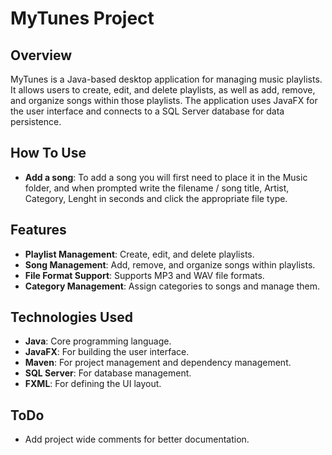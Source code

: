 # MyTunes Project

## Overview
MyTunes is a Java-based desktop application for managing music playlists. It allows users to create, edit, and delete playlists, as well as add, remove, and organize songs within those playlists. The application uses JavaFX for the user interface and connects to a SQL Server database for data persistence.

## How To Use
- **Add a song**: To add a song you will first need to place it in the Music folder, and when prompted write the filename / song title, Artist, Category, Lenght in seconds and click the appropriate file type.

## Features
- **Playlist Management**: Create, edit, and delete playlists.
- **Song Management**: Add, remove, and organize songs within playlists.
- **File Format Support**: Supports MP3 and WAV file formats.
- **Category Management**: Assign categories to songs and manage them.

## Technologies Used
- **Java**: Core programming language.
- **JavaFX**: For building the user interface.
- **Maven**: For project management and dependency management.
- **SQL Server**: For database management.
- **FXML**: For defining the UI layout.

## ToDo
- Add project wide comments for better documentation.
